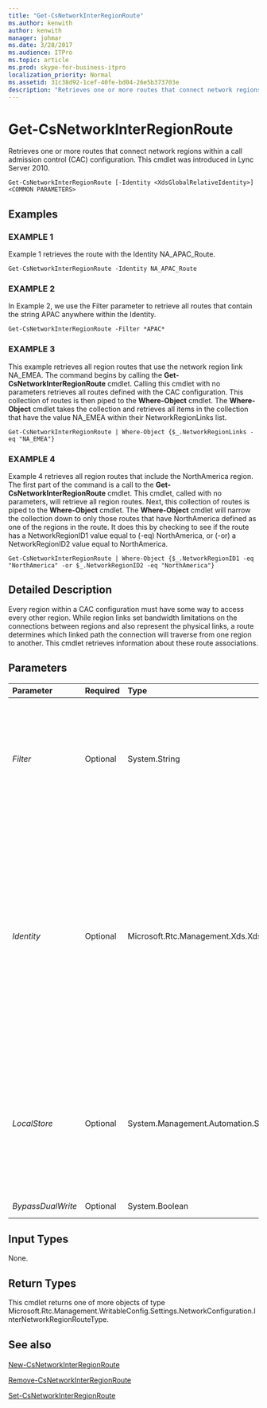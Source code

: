 ```yaml
---
title: "Get-CsNetworkInterRegionRoute"
ms.author: kenwith
author: kenwith
manager: johmar
ms.date: 3/28/2017
ms.audience: ITPro
ms.topic: article
ms.prod: skype-for-business-itpro
localization_priority: Normal
ms.assetid: 31c38d92-1cef-40fe-bd04-26e5b373703e
description: "Retrieves one or more routes that connect network regions within a call admission control (CAC) configuration. This cmdlet was introduced in Lync Server 2010."
---
```


# Get-CsNetworkInterRegionRoute
 
Retrieves one or more routes that connect network regions within a call admission control (CAC) configuration. This cmdlet was introduced in Lync Server 2010.
  
```
Get-CsNetworkInterRegionRoute [-Identity <XdsGlobalRelativeIdentity>] <COMMON PARAMETERS>

```

## Examples

### EXAMPLE 1

Example 1 retrieves the route with the Identity NA_APAC_Route.
  
```
Get-CsNetworkInterRegionRoute -Identity NA_APAC_Route
```

### EXAMPLE 2

In Example 2, we use the Filter parameter to retrieve all routes that contain the string APAC anywhere within the Identity.
  
```
Get-CsNetworkInterRegionRoute -Filter *APAC*
```

### EXAMPLE 3

This example retrieves all region routes that use the network region link NA_EMEA. The command begins by calling the **Get-CsNetworkInterRegionRoute** cmdlet. Calling this cmdlet with no parameters retrieves all routes defined with the CAC configuration. This collection of routes is then piped to the **Where-Object** cmdlet. The **Where-Object** cmdlet takes the collection and retrieves all items in the collection that have the value NA_EMEA within their NetworkRegionLinks list.
  
```
Get-CsNetworkInterRegionRoute | Where-Object {$_.NetworkRegionLinks -eq "NA_EMEA"}
```

### EXAMPLE 4

Example 4 retrieves all region routes that include the NorthAmerica region. The first part of the command is a call to the **Get-CsNetworkInterRegionRoute** cmdlet. This cmdlet, called with no parameters, will retrieve all region routes. Next, this collection of routes is piped to the **Where-Object** cmdlet. The **Where-Object** cmdlet will narrow the collection down to only those routes that have NorthAmerica defined as one of the regions in the route. It does this by checking to see if the route has a NetworkRegionID1 value equal to (-eq) NorthAmerica, or (-or) a NetworkRegionID2 value equal to NorthAmerica.
  
```
Get-CsNetworkInterRegionRoute | Where-Object {$_.NetworkRegionID1 -eq "NorthAmerica" -or $_.NetworkRegionID2 -eq "NorthAmerica"}
```

## Detailed Description

Every region within a CAC configuration must have some way to access every other region. While region links set bandwidth limitations on the connections between regions and also represent the physical links, a route determines which linked path the connection will traverse from one region to another. This cmdlet retrieves information about these route associations.
  
## Parameters

|**Parameter**|**Required**|**Type**|**Description**|
|:-----|:-----|:-----|:-----|
| _Filter_ <br/> |Optional  <br/> |System.String  <br/> |A string that allows you to retrieve routes based on matching the Identity values to the wildcard string passed as a value to this parameter.  <br/> |
| _Identity_ <br/> |Optional  <br/> |Microsoft.Rtc.Management.Xds.XdsGlobalRelativeIdentity  <br/> |The unique identifier for the network region route you want to retrieve. Network region routes are created only at the global scope, so this identifier does not need to specify a scope. Instead, it contains a string that is a unique name that identifies a particular route.  <br/> |
| _LocalStore_ <br/> |Optional  <br/> |System.Management.Automation.SwitchParameter  <br/> |Retrieves the network interregion route information from the local replica of the Central Management store, rather than the Central Management store itself.  <br/> |
| _BypassDualWrite_ <br/> |Optional  <br/> |System.Boolean  <br/> |PARAMVALUE: $true | $false  <br/> |
   
## Input Types

None.
  
## Return Types

This cmdlet returns one of more objects of type Microsoft.Rtc.Management.WritableConfig.Settings.NetworkConfiguration.InterNetworkRegionRouteType.
  
## See also

#### 

[New-CsNetworkInterRegionRoute](new-csnetworkinterregionroute.md)
  
[Remove-CsNetworkInterRegionRoute](remove-csnetworkinterregionroute.md)
  
[Set-CsNetworkInterRegionRoute](set-csnetworkinterregionroute.md)

